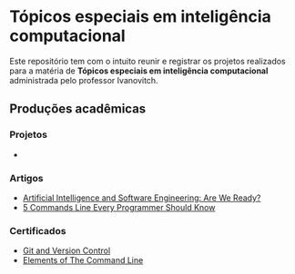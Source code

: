# Tópicos especiais em inteligência computacional

Este repositório tem com o intuito reunir e registrar os projetos realizados para a matéria de **Tópicos especiais em inteligência computacional**
administrada pelo professor Ivanovitch.

## Produções acadêmicas

### Projetos
- 



### Artigos
- [Artificial Intelligence and Software Engineering: Are We Ready?](https://github.com/thyall/T-PICOS-ESPECIAIS-EM-INTELIG-NCIA-COMPUTACIONAL---Thyall/blob/main/Artigos/Resume-Artificial%20Intelligence%20and%20Software%20Engineering.md)
- [5 Commands Line Every Programmer Should Know](https://thyalldgreville.medium.com/5-commands-line-every-programmer-should-know-7fe2e43ce232)


### Certificados
- [Git and Version Control](https://app.dataquest.io/view_cert/VIHJPQ5TK2H1JB9DANE7) 
- [Elements of The Command Line](https://app.dataquest.io/view_cert/RHZM2K58EY67KOUB1W7H)